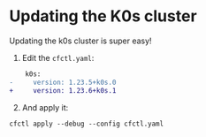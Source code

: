 # Updating the K0s cluster

Updating the k0s cluster is super easy!

1. Edit the `cfctl.yaml`:

```diff title="cfctl.yaml > spec > k0s"
    k0s:
-     version: 1.23.5+k0s.0
+     version: 1.23.6+k0s.1

```

2. And apply it:

```shell
cfctl apply --debug --config cfctl.yaml
```
